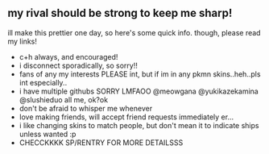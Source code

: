 ## my rival should be strong to keep me sharp!

ill make this prettier one day, so here's some quick info. though, please read my links!

- c+h always, and encouraged!
- i disconnect sporadically, so sorry!!
- fans of any my interests PLEASE int, but if im in any pkmn skins..heh..pls int especially..
- i have multiple githubs SORRY LMFAOO @meowgana @yukikazekamina @slushieduo all me, ok?ok
- don't be afraid to whisper me whenever
- love making friends, will accept friend requests immediately er...
- i like changing skins to match people, but don't mean it to indicate ships unless wanted :p
- CHECCKKKK SP/RENTRY FOR MORE DETAILSSS

